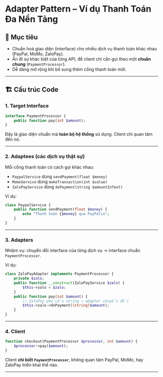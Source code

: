 # Adapter Pattern – Ví dụ Thanh Toán Đa Nền Tảng

## 🎯 Mục tiêu

* Chuẩn hoá giao diện (interface) cho nhiều dịch vụ thanh toán khác nhau (PayPal, MoMo, ZaloPay).
* Ẩn đi sự khác biệt của từng API, để client chỉ cần gọi theo một **chuẩn chung** (`PaymentProcessor`).
* Dễ dàng mở rộng khi bổ sung thêm cổng thanh toán mới.

---

## 🏗 Cấu trúc Code

### 1. **Target Interface**

```php
interface PaymentProcessor {
    public function pay(int $amount);
}
```

Đây là giao diện chuẩn mà **toàn bộ hệ thống** sử dụng. Client chỉ quan tâm đến nó.

---

### 2. **Adaptees (các dịch vụ thật sự)**

Mỗi cổng thanh toán có cách gọi khác nhau:

* `PaypalService` dùng `sendPayment(float $money)`
* `MomoService` dùng `makeTransaction(int $value)`
* `ZaloPayService` dùng `doPayment(string $amountInText)`

Ví dụ:

```php
class PaypalService {
    public function sendPayment(float $money) {
        echo "Thanh toán {$money} qua PayPal\n";
    }
}
```

---

### 3. **Adapters**

Nhiệm vụ: chuyển đổi interface của từng dịch vụ → interface chuẩn `PaymentProcessor`.

Ví dụ:

```php
class ZaloPayAdapter implements PaymentProcessor {
    private $zalo;
    public function __construct(ZaloPayService $zalo) {
        $this->zalo = $zalo;
    }
    public function pay(int $amount) {
        // ZaloPay yêu cầu string → adapter chuyển đổi
        $this->zalo->doPayment((string)$amount);
    }
}
```

---

### 4. **Client**

```php
function checkout(PaymentProcessor $processor, int $amount) {
    $processor->pay($amount);
}
```

Client **chỉ biết `PaymentProcessor`**, không quan tâm PayPal, MoMo, hay ZaloPay triển khai thế nào.

---